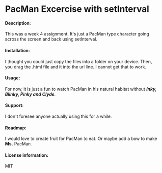 # PacMan Excercise with setInterval
 
#### Description:
 
This was a week 4 assignment. It's just a PacMan type character going across the screen and back using setInterval.
 
#### Installation:

I thought you could just copy the files into a folder on your device. Then, you drag the .html file and it into the url line. I cannot get that to work.
 
#### Usage:
 
For now, it is just a fun to watch PacMan in his natural habitat without ***Inky, Blinky, Pinky and Clyde***.
 
#### Support: 
 
I don't foresee anyone actually using this for a while.
 
#### Roadmap: 
 
I would love to create fruit for PacMan to eat. Or maybe add a bow to make **Ms.** PacMan.
 
#### License information:
MIT
